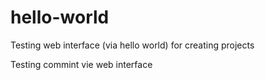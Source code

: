 # hello-world
Testing web interface (via hello world) for creating projects

Testing commint vie web interface
